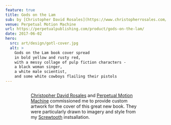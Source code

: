 ```yaml
---
feature: true
title: Gods on the Lam
sub: by [Christopher David Rosales](https://www.christopherrosales.com/)
venue: Perpetual Motion Machine
url: https://perpetualpublishing.com/product/gods-on-the-lam/
date: 2017-06-02
hero:
  src: art/design/gotl-cover.jpg
  alt: >
    Gods on the Lam book cover spread
    in bold yellow and rusty red,
    with a messy collage of pulp fiction characters -
    a black woman singer,
    a white male scientist,
    and some white cowboys flailing their pistols
---
```


<figure>
  <img
    webc:is="u-img"
    :src="hero.src"
    :alt="hero.alt"
  >
<figure>

<!-- intro -->

[Christopher David Rosales](https://www.christopherrosales.com/)
and
[Perpetual Motion Machine](https://perpetualpublishing.com/product/gods-on-the-lam/)
commissioned me
to provide custom artwork
for the cover of this great new book.
They were particularly drawn
to imagery and style
from my [Screwtooth](/2014/08/02/screwtooth/)
instsallation.
